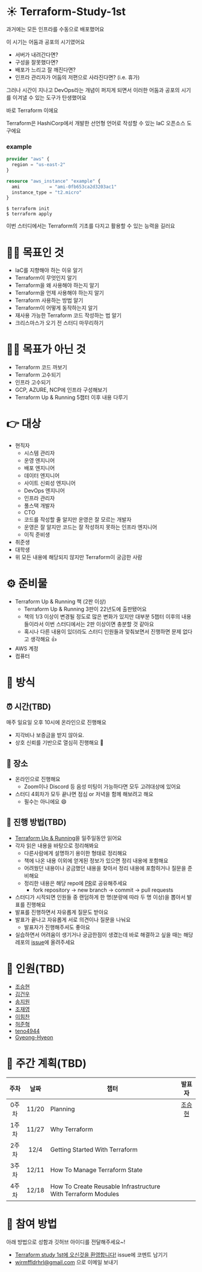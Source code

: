 # :sunny: Terraform-Study-1st

과거에는 모든 인프라를 수동으로 배포했어요  

이 시기는 어둠과 공포의 시기였어요
- 서버가 내려간다면?
- 구성을 잘못했다면?
- 배포가 느리고 잘 깨진다면?
- 인프라 관리자가 어둠의 저편으로 사라진다면? (i.e. 휴가)

그러나 시간이 지나고 DevOps라는 개념이 퍼지게 되면서 이러한 어둠과 공포의 시기를 이겨낼 수 있는 도구가 탄생했어요  

바로 Terraform 이에요  

Terraform은 HashiCorp에서 개발한 선언형 언어로 작성할 수 있는 IaC 오픈소스 도구에요  

### example
```terraform
provider "aws" {
  region = "us-east-2"
}

resource "aws_instance" "example" {
  ami           = "ami-0fb653ca2d3203ac1"
  instance_type = "t2.micro"
}
```
```shell
$ terraform init
$ terraform apply
```

이번 스터디에서는 Terraform의 기초를 다지고 활용할 수 있는 능력을 길러요

# :ok_man: 목표인 것
- IaC를 지향해야 하는 이유 알기
- Terraform이 무엇인지 알기
- Terraform을 왜 사용해야 하는지 알기
- Terraform을 언제 사용해야 하는지 알기
- Terraform 사용하는 방법 알기
- Terraform이 어떻게 동작하는지 알기
- 재사용 가능한 Terraform 코드 작성하는 법 알기
- 크리스마스가 오기 전 스터디 마무리하기

# :no_good_man: 목표가 아닌 것
- Terraform 코드 까보기
- Terraform 고수되기  
- 인프라 고수되기
- GCP, AZURE, NCP에 인프라 구성해보기
- Terraform Up & Running 5챕터 이후 내용 다루기

# :point_right: 대상
- 현직자
  - 시스템 관리자
  - 운영 엔지니어
  - 배포 엔지니어
  - 데이터 엔지니어
  - 사이트 신뢰성 엔지니어
  - DevOps 엔지니어
  - 인프라 관리자
  - 풀스택 개발자
  - CTO
  - 코드를 작성할 줄 알지만 운영은 잘 모르는 개발자
  - 운영은 잘 알지만 코드는 잘 작성하지 못하는 인프라 엔지니어
  - 이직 준비생
- 취준생
- 대학생
- 위 모든 내용에 해당되지 않지만 Terraform이 궁금한 사람

# :gear: 준비물
- Terraform Up & Running 책 (2판 이상)
  - Terraform Up & Running 3판이 22년도에 출판됐어요
  - 책의 1/3 이상이 변경될 정도로 많은 변화가 있지만 대부분 5챕터 이후의 내용들이라서 이번 스터디에서는 2판 이상이면 충분할 것 같아요
  - 혹시나 다른 내용이 있더라도 스터디 인원들과 맞춰보면서 진행하면 문제 없다고 생각해요 👍
- AWS 계정
- 컴퓨터

# :key: 방식
## :alarm_clock: 시간(TBD)
매주 일요일 오후 10시에 온라인으로 진행해요
- 지각비나 보증금을 받지 않아요.
- 상호 신뢰를 기반으로 열심히 진행해요 :muscle:  


## :tokyo_tower: 장소
- 온라인으로 진행해요
  - Zoom이나 Discord 등 음성 미팅이 가능하다면 모두 고려대상에 있어요
- 스터디 4회차가 모두 끝나면 점심 or 저녁을 함께 해보려고 해요
  - 필수는 아니에요 😄

## :eyes: 진행 방법(TBD)
- [Terraform Up & Running](https://www.oreilly.com/library/view/terraform-up-and/9781098116736/?_gl=1*1eaphy7*_ga*NjI5MDc0ODg3LjE2Njg4NDIxMTI.*_ga_092EL089CH*MTY2ODg0MjExMS4xLjEuMTY2ODg0MjE0My4yOC4wLjA.)을 일주일동안 읽어요
- 각자 읽은 내용을 바탕으로 정리해봐요
  - 다른사람에게 설명하기 용이한 형태로 정리해요
  - 책에 나온 내용 이외에 얻게된 정보가 있으면 정리 내용에 포함해요
  - 어려웠던 내용이나 궁금했던 내용을 찾아서 정리 내용에 포함하거나 질문을 준비해요
  - 정리한 내용은 해당 repo에 [PR](https://github.com/wjrmffldrhrl/Terraform-Study-1st/pulls)로 공유해주세요
    - fork repository -> new branch -> commit -> pull requests
- 스터디가 시작되면 인원들 중 랜덤하게 한 명(분량에 따라 두 명 이상)을 뽑아서 발표를 진행해요
- 발표를 진행하면서 자유롭게 질문도 받아요
- 발표가 끝나고 자유롭게 서로 의견이나 질문을 나눠요
  - 발표자가 진행해주셔도 좋아요
- 실습하면서 어려움이 생기거나 궁금한점이 생겼는데 바로 해결하고 싶을 때는 해당 레포의 [issue](https://github.com/wjrmffldrhrl/Terraform-Study-1st/issues)에 올려주세요  


# :1234: 인원(TBD)
- [조승현](https://github.com/wjrmffldrhrl)
- [김건우](https://github.com/kgw7401)
- [송지원](https://github.com/JionisGenius)
- [조재영](https://github.com/heartcored98)
- [이힘찬](https://github.com/ssilb4)
- [허준혁](https://github.com/JamesHeo)
- [teno4944](https://github.com/teno4944)
- [Gyeong-Hyeon](https://github.com/Gyeong-Hyeon)

# :calendar: 주간 계획(TBD)
|주차|날짜|챕터|발표자|
|:---:|:---:|---|:---:|
|0주차|11/20|Planning|[조승현](https://github.com/wjrmffldrhrl)|
|1주차|11/27|Why Terraform||
|2주차|12/4|Getting Started With Terraform||
|3주차|12/11|How To Manage Terraform State||
|4주차|12/18|How To Create Reusable Infrastructure With Terraform Modules||  

# :door: 참여 방법
아래 방법으로 성함과 깃허브 아이디를 전달해주세요~!
- [Terraform study 1st에 오신것을 환영합니다!](https://github.com/wjrmffldrhrl/Terraform-Study-1st/issues/1) issue에 코멘트 남기기
- wjrmffldrhrl@gmail.com 으로 이메일 보내기

